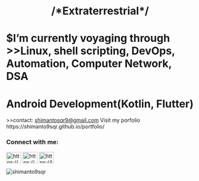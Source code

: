 <h1 align="center">/*Extraterrestrial*/</h1>

<h1>$I’m currently voyaging through >>Linux, shell scripting, DevOps, Automation, Computer Network, DSA</h1>
<h1> Android Development(Kotlin, Flutter) </h1>
>>contact: <a href="mailto: shimantosqr9@gmail.com">shimantosqr9@gmail.com</a>
Visit my porfolio https://shimanto9sqr.github.io/portfolio/

<h3 align="left">Connect with me:</h3>
<p align="left">
<a href="https://www.linkedin.com/in/mazharul-islam-shimanto-ab4908239/" target="blank"><img align="center" src="https://raw.githubusercontent.com/rahuldkjain/github-profile-readme-generator/master/src/images/icons/Social/linked-in-alt.svg" alt="https://www.linkedin.com/in/mazharul-islam-shimanto-ab4908239/" height="30" width="40" /></a>
<a href="https://codeforces.com/profile/_traveler" target="blank"><img align="center" src="https://raw.githubusercontent.com/rahuldkjain/github-profile-readme-generator/master/src/images/icons/Social/codeforces.svg" alt="https://codeforces.com/profile/_traveler" height="30" width="40" /></a>
<a href="https://leetcode.com/shimanto_o/" target="blank"><img align="center" src="https://raw.githubusercontent.com/rahuldkjain/github-profile-readme-generator/master/src/images/icons/Social/leet-code.svg" alt="https://leetcode.com/shimanto_o/" height="30" width="40" /></a>
</p>

<p>
  <img align="center" src="https://github-readme-streak-stats.herokuapp.com/?user=shimanto9sqr&theme=dark" alt="shimanto9sqr" />
</p>
